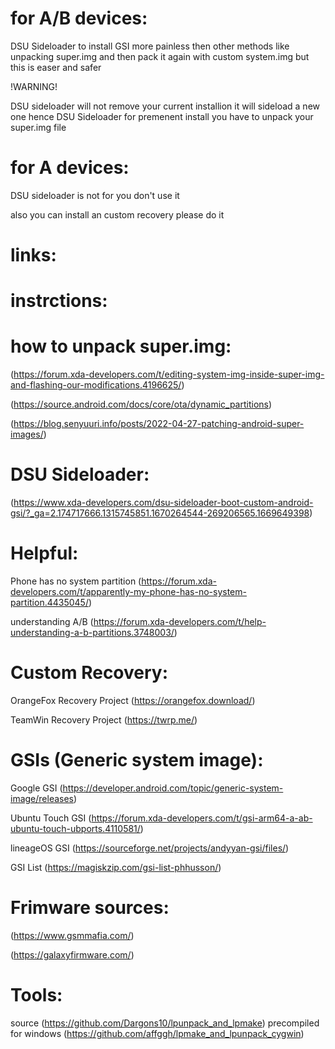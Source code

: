 # for A/B devices:
DSU Sideloader to install GSI more painless then other methods like unpacking super.img and then pack it again with custom system.img but this is easer and safer

!WARNING!

DSU sideloader will not remove your current installion it will sideload a new one hence DSU Sideloader for premenent install you have to unpack your super.img file
# for A devices:
DSU sideloader is not for you don't use it

also you can install an custom recovery please do it

# links:
# instrctions:
# how to unpack super.img:
(https://forum.xda-developers.com/t/editing-system-img-inside-super-img-and-flashing-our-modifications.4196625/)

(https://source.android.com/docs/core/ota/dynamic_partitions)

(https://blog.senyuuri.info/posts/2022-04-27-patching-android-super-images/)

# DSU Sideloader:
(https://www.xda-developers.com/dsu-sideloader-boot-custom-android-gsi/?_ga=2.174717666.1315745851.1670264544-269206565.1669649398)
# Helpful:
Phone has no system partition (https://forum.xda-developers.com/t/apparently-my-phone-has-no-system-partition.4435045/)

understanding A/B (https://forum.xda-developers.com/t/help-understanding-a-b-partitions.3748003/)
# Custom Recovery:
OrangeFox Recovery Project (https://orangefox.download/)

TeamWin Recovery Project (https://twrp.me/)
# GSIs (Generic system image):
Google GSI (https://developer.android.com/topic/generic-system-image/releases)

Ubuntu Touch GSI (https://forum.xda-developers.com/t/gsi-arm64-a-ab-ubuntu-touch-ubports.4110581/)

lineageOS GSI (https://sourceforge.net/projects/andyyan-gsi/files/)

GSI List (https://magiskzip.com/gsi-list-phhusson/)

# Frimware sources:
(https://www.gsmmafia.com/)

(https://galaxyfirmware.com/)

# Tools:
source (https://github.com/Dargons10/lpunpack_and_lpmake)
precompiled for windows (https://github.com/affggh/lpmake_and_lpunpack_cygwin)

